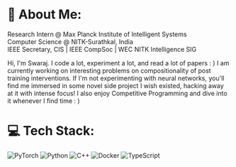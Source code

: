 # 💫 About Me:
Research Intern @ Max Planck Institute of Intelligent Systems<br>Computer Science @ NITK-Surathkal, India<br>IEEE Secretary, CIS | IEEE CompSoc | WEC NITK Intelligence SIG

Hi, I'm Swaraj. I code a lot, experiment a lot, and read a lot of papers : ) I am currently working on interesting problems on compositionality of post training interventions. If I'm not experimenting with neural networks, you'll find me immersed in some novel side project I wish existed, hacking away at it with intense focus! I also enjoy Competitive Programming and dive into it whenever I find time : )

# 💻 Tech Stack:
![PyTorch](https://img.shields.io/badge/PyTorch-%23EE4C2C.svg?style=for-the-badge&logo=PyTorch&logoColor=white) ![Python](https://img.shields.io/badge/python-3670A0?style=for-the-badge&logo=python&logoColor=ffdd54) ![C++](https://img.shields.io/badge/c++-%2300599C.svg?style=for-the-badge&logo=c%2B%2B&logoColor=white) ![Docker](https://img.shields.io/badge/docker-%230db7ed.svg?style=for-the-badge&logo=docker&logoColor=white)  ![TypeScript](https://img.shields.io/badge/TypeScript-%23007ACC.svg?style=for-the-badge&logo=typescript&logoColor=white)
